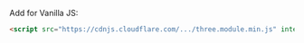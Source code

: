 Add for Vanilla JS:
```html
<script src="https://cdnjs.cloudflare.com/.../three.module.min.js" integrity="sha512-2.." crossorigin="anonymous" referrerpolicy="no-referrer"></script>
```
